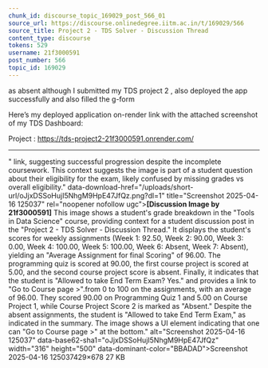 ```yaml
---
chunk_id: discourse_topic_169029_post_566_01
source_url: https://discourse.onlinedegree.iitm.ac.in/t/169029/566
source_title: Project 2 - TDS Solver - Discussion Thread
content_type: discourse
tokens: 529
username: 21f3000591
post_number: 566
topic_id: 169029
---
```


 as absent although I submitted my TDS project 2 , also deployed the app successfully and also filled the g-form

Here’s my deployed application on-render link with the attached screenshot of my TDS Dashboard:

Project : https://tds-project2-21f3000591.onrender.com/

---

" link, suggesting successful progression despite the incomplete coursework. This context suggests the image is part of a student question about their eligibility for the exam, likely confused by missing grades vs overall eligibility." data-download-href="/uploads/short-url/oJjxDSSoHujI5NhgM9HpE47JfQz.png?dl=1" title="Screenshot 2025-04-16 125037" rel="noopener nofollow ugc">**[Discussion Image by 21f3000591]** This image shows a student's grade breakdown in the "Tools in Data Science" course, providing context for a student discussion post in the "Project 2 - TDS Solver - Discussion Thread." It displays the student's scores for weekly assignments (Week 1: 92.50, Week 2: 90.00, Week 3: 0.00, Week 4: 100.00, Week 5: 100.00, Week 6: Absent, Week 7: Absent), yielding an "Average Assignment for final Scoring" of 96.00. The programming quiz is scored at 90.00, the first course project is scored at 5.00, and the second course project score is absent. Finally, it indicates that the student is "Allowed to take End Term Exam? Yes." and provides a link to "Go to Course page >".from 0 to 100 on the assignments, with an average of 96.00. They scored 90.00 on Programming Quiz 1 and 5.00 on Course Project 1, while Course Project Score 2 is marked as "Absent." Despite the absent assignments, the student is "Allowed to take End Term Exam," as indicated in the summary. The image shows a UI element indicating that one can "Go to Course page >" at the bottom." alt="Screenshot 2025-04-16 125037" data-base62-sha1="oJjxDSSoHujI5NhgM9HpE47JfQz" width="316" height="500" data-dominant-color="BBADAD">Screenshot 2025-04-16 125037429×678 27 KB
